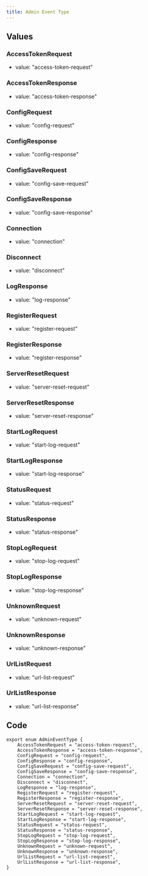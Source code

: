 ```yaml
---
title: Admin Event Type
---
```


## Values

### AccessTokenRequest

-   value: "access-token-request"

### AccessTokenResponse

-   value: "access-token-response"

### ConfigRequest

-   value: "config-request"

### ConfigResponse

-   value: "config-response"

### ConfigSaveRequest

-   value: "config-save-request"

### ConfigSaveResponse

-   value: "config-save-response"

### Connection

-   value: "connection"

### Disconnect

-   value: "disconnect"

### LogResponse

-   value: "log-response"

### RegisterRequest

-   value: "register-request"

### RegisterResponse

-   value: "register-response"

### ServerResetRequest

-   value: "server-reset-request"

### ServerResetResponse

-   value: "server-reset-response"

### StartLogRequest

-   value: "start-log-request"

### StartLogResponse

-   value: "start-log-response"

### StatusRequest

-   value: "status-request"

### StatusResponse

-   value: "status-response"

### StopLogRequest

-   value: "stop-log-request"

### StopLogResponse

-   value: "stop-log-response"

### UnknownRequest

-   value: "unknown-request"

### UnknownResponse

-   value: "unknown-response"

### UrlListRequest

-   value: "url-list-request"

### UrlListResponse

-   value: "url-list-response"

## Code

```
export enum AdminEventType {
    AccessTokenRequest = "access-token-request",
    AccessTokenResponse = "access-token-response",
    ConfigRequest = "config-request",
    ConfigResponse = "config-response",
    ConfigSaveRequest = "config-save-request",
    ConfigSaveResponse = "config-save-response",
    Connection = "connection",
    Disconnect = "disconnect",
    LogResponse = "log-response",
    RegisterRequest = "register-request",
    RegisterResponse = "register-response",
    ServerResetRequest = "server-reset-request",
    ServerResetResponse = "server-reset-response",
    StartLogRequest = "start-log-request",
    StartLogResponse = "start-log-response",
    StatusRequest = "status-request",
    StatusResponse = "status-response",
    StopLogRequest = "stop-log-request",
    StopLogResponse = "stop-log-response",
    UnknownRequest = "unknown-request",
    UnknownResponse = "unknown-response",
    UrlListRequest = "url-list-request",
    UrlListResponse = "url-list-response",
}
```
